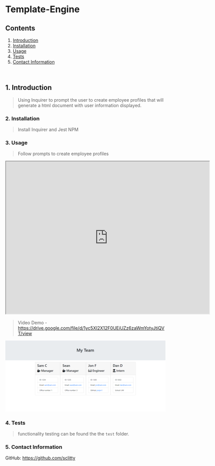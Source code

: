 # Template-Engine

## Contents 

1. [ Introduction ](#intro)
2. [ Installation ](#install)
3. [ Usage ](#usage)
4. [ Tests ](#tests)
5. [ Contact Information ](#questions)

<br>

<a name="intro"></a>
## 1. Introduction

>Using Inquirer to prompt the user to create employee profiles that will generate a html document with user information displayed.


<a name="install"></a>
### 2. Installation

>Install Inquirer and Jest NPM

<a name="usage"></a>
### 3. Usage

>Follow prompts to create employee profiles

<iframe src="https://drive.google.com/file/d/1yc5XI2X12F0UEiUZz6zaWmYotyJtiQVT/preview" width="640" height="480"></iframe>

>Video Demo - https://drive.google.com/file/d/1yc5XI2X12F0UEiUZz6zaWmYotyJtiQVT/view 

![Browser Page - Video Demo](images/ExampleBrowserPage.PNG)

<a name="tests"></a>
### 4. Tests

>functionality testing can be found the the `test` folder.

<a name="questions"></a>
### 5. Contact Information

GitHub: https://github.com/sclitty
